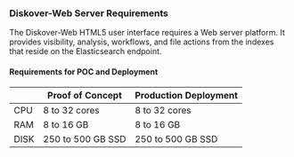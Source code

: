 <p id="requirements_diskover_web"></p>

### Diskover-Web Server Requirements

The Diskover-Web HTML5 user interface requires a Web server platform. It provides visibility, analysis, workflows, and file actions from the indexes that reside on the Elasticsearch endpoint.

#### Requirements for POC and Deployment

| | Proof of Concept | Production Deployment |
| --- | --- | --- |
| CPU | 8 to 32 cores | 8 to 32 cores |
| RAM | 8 to 16 GB | 8 to 16 GB |
| DISK | 250 to 500 GB SSD | 250 to 500 GB SSD |
